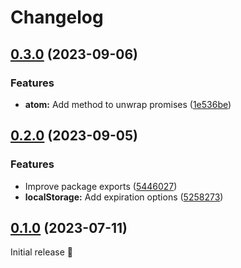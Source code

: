 # Changelog

## [0.3.0](https://github.com/PrettyCoffee/yaasl/compare/0.2.0...0.3.0) (2023-09-06)

### Features

- **atom:** Add method to unwrap promises ([1e536be](https://github.com/PrettyCoffee/yaasl/commit/1e536be7dbe3cbe86a2683f2c898e2b4cd1b7cd9))

## [0.2.0](https://github.com/PrettyCoffee/yaasl/compare/0.1.0...0.2.0) (2023-09-05)

### Features

- Improve package exports ([5446027](https://github.com/PrettyCoffee/yaasl/commit/5446027798e17387118c97e2c6cc9c63b2a3dfb3))
- **localStorage:** Add expiration options ([5258273](https://github.com/PrettyCoffee/yaasl/commit/5258273dfd8438d55b6f67f3c6c6a9cb8036748d))

## [0.1.0](https://github.com/PrettyCoffee/yaasl/tree/0.1.0) (2023-07-11)

Initial release 🎉
